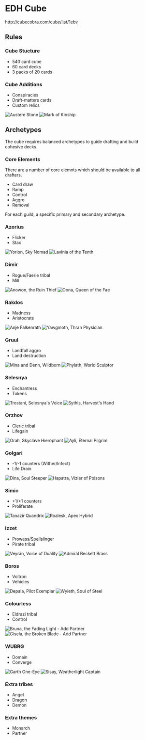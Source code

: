 # EDH Cube

http://cubecobra.com/cube/list/1ebv

## Rules

### Cube Stucture

* 540 card cube
* 60 card decks
* 3 packs of 20 cards

### Cube Additions

* Conspiracies
* Draft-matters cards
* Custom relics

![Austere Stone](img/Austere%20Stone.png)
![Mark of Kinship](img/Mark%20of%20Kinship.png)

## Archetypes

The cube requires balanced archetypes to guide drafting and build cohesive decks.

### Core Elements

There are a number of core elemnts which should be available to all drafters.

* Card draw
* Ramp
* Control
* Aggro
* Removal

For each guild, a specific primary and secondary archetype.

### <i class="ms ms-wu ms-cost"></i> Azorius
* Flicker
* Stax

![Yorion, Sky Nomad](img/iko-232-yorion-sky-nomad.jpg)
![Lavinia of the Tenth](img/dgm-80-lavinia-of-the-tenth.jpg)

### <i class="ms ms-ub ms-cost"></i> Dimir
* Rogue/Faerie tribal
* Mill
  
![Anowon, the Ruin Thief](img/znc-1-anowon-the-ruin-thief.jpg)
![Oona, Queen of the Fae](img/znc-98-oona-queen-of-the-fae.jpg)

### <i class="ms ms-br ms-cost"></i> Rakdos
* Madness
* Aristocrats

![Anje Falkenrath](img/c19-37-anje-falkenrath.jpg)
![Yawgmoth, Thran Physician](img/mh1-116-yawgmoth-thran-physician.jpg)

### <i class="ms ms-rg ms-cost"></i> Gruul
* Landfall aggro
* Land destruction

![Mina and Denn, Wildborn](img/znc-94-mina-and-denn-wildborn.jpg)
![Phylath, World Sculptor](img/znr-234-phylath-world-sculptor.jpg)

### <i class="ms ms-gw ms-cost"></i> Selesnya
* Enchantress
* Tokens

![Trostani, Selesnya's Voice](img/c19-204-trostani-selesnya-s-voice.jpg)
![Sythis, Harvest's Hand](img/mh2-214-sythis-harvest-s-hand.jpg)

### <i class="ms ms-wb ms-cost"></i> Orzhov
* Cleric tribal
* Lifegain

![Orah, Skyclave Hierophant](img/znr-233-orah-skyclave-hierophant.jpg)
![Ayli, Eternal Pilgrim](img/ogw-151-ayli-eternal-pilgrim.jpg)

### <i class="ms ms-bg ms-cost"></i> Golgari
* -1/-1 counters (Wither/Infect)
* Life Drain
  
![Dina, Soul Steeper](img/stx-178-dina-soul-steeper.jpg)
![Hapatra, Vizier of Poisons](img/akh-199-hapatra-vizier-of-poisons.jpg)

### <i class="ms ms-gu ms-cost"></i> Simic
* +1/+1 counters
* Proliferate

![Tanazir Quandrix](img/stx-240-tanazir-quandrix.jpg)
![Roalesk, Apex Hybrid](img/war-213-roalesk-apex-hybrid.jpg)

### <i class="ms ms-ur ms-cost"></i> Izzet
* Prowess/Spellslinger
* Pirate tribal

![Veyran, Voice of Duality](img/c21-3-veyran-voice-of-duality.jpg)
![Admiral Beckett Brass](img/xln-217-admiral-beckett-brass.jpg)

### <i class="ms ms-rw ms-cost"></i> Boros
* Voltron
* Vehicles

![Depala, Pilot Exemplar](img/kld-178-depala-pilot-exemplar.jpg)
![Wyleth, Soul of Steel](img/cmr-362-wyleth-soul-of-steel.jpg)

### <i class="ms ms-c ms-cost"></i> Colourless
* Eldrazi tribal
* Control

![Bruna, the Fading Light - Add Partner](img/emn-15a-bruna-the-fading-light.jpg)
![Gisela, the Broken Blade - Add Partner](img/emn-28-gisela-the-broken-blade.jpg)

### <i class="ms ms-multicolor ms-cost ms-duo ms-duo-color ms-grad"></i> WUBRG
* Domain
* Converge

![Garth One-Eye](img/mh2-197-garth-one-eye.jpg)
![Sisay, Weatherlight Captain](img/mh1-29-sisay-weatherlight-captain.jpg)

### Extra tribes
* Angel
* Dragon
* Demon

### Extra themes
* Monarch
* Partner

